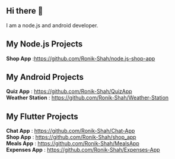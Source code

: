 ## Hi there 👋

I am a node.js and android developer.

## My Node.js Projects
  **Shop App**        :https://github.com/Ronik-Shah/node.js-shop-app
  
## My Android Projects
  **Quiz App**        : https://github.com/Ronik-Shah/QuizApp<br>
  **Weather Station** : https://github.com/Ronik-Shah/Weather-Station<br>  

## My Flutter Projects
  **Chat App**        : https://github.com/Ronik-Shah/Chat-App<br>
  **Shop App**        : https://github.com/Ronik-Shah/shop_app<br>
  **Meals App**       : https://github.com/Ronik-Shah/MealsApp<br>
  **Expenses App**    : https://github.com/Ronik-Shah/Expenses-App<br>

